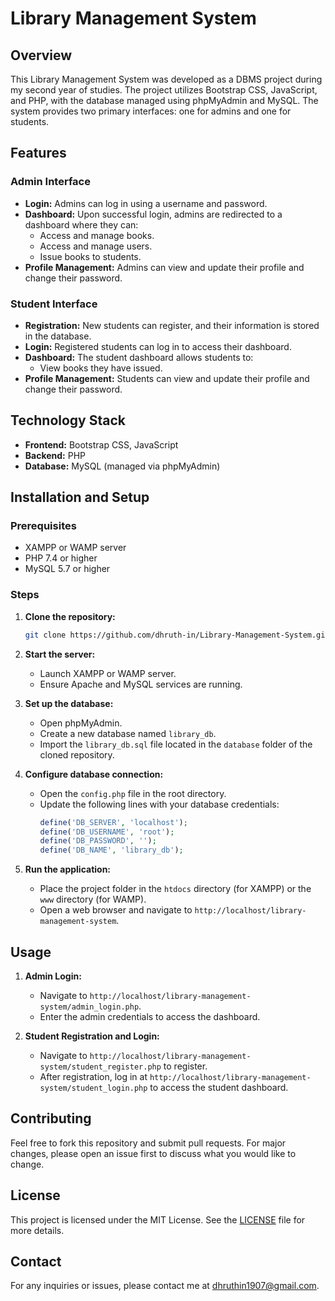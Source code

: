 # Library Management System

## Overview

This Library Management System was developed as a DBMS project during my second year of studies. The project utilizes Bootstrap CSS, JavaScript, and PHP, with the database managed using phpMyAdmin and MySQL. The system provides two primary interfaces: one for admins and one for students.

## Features

### Admin Interface
- **Login:** Admins can log in using a username and password.
- **Dashboard:** Upon successful login, admins are redirected to a dashboard where they can:
  - Access and manage books.
  - Access and manage users.
  - Issue books to students.
- **Profile Management:** Admins can view and update their profile and change their password.

### Student Interface
- **Registration:** New students can register, and their information is stored in the database.
- **Login:** Registered students can log in to access their dashboard.
- **Dashboard:** The student dashboard allows students to:
  - View books they have issued.
- **Profile Management:** Students can view and update their profile and change their password.

## Technology Stack
- **Frontend:** Bootstrap CSS, JavaScript
- **Backend:** PHP
- **Database:** MySQL (managed via phpMyAdmin)

## Installation and Setup

### Prerequisites
- XAMPP or WAMP server
- PHP 7.4 or higher
- MySQL 5.7 or higher

### Steps
1. **Clone the repository:**
   ```bash
   git clone https://github.com/dhruth-in/Library-Management-System.git
   ```

2. **Start the server:**
   - Launch XAMPP or WAMP server.
   - Ensure Apache and MySQL services are running.

3. **Set up the database:**
   - Open phpMyAdmin.
   - Create a new database named `library_db`.
   - Import the `library_db.sql` file located in the `database` folder of the cloned repository.

4. **Configure database connection:**
   - Open the `config.php` file in the root directory.
   - Update the following lines with your database credentials:
     ```php
     define('DB_SERVER', 'localhost');
     define('DB_USERNAME', 'root');
     define('DB_PASSWORD', '');
     define('DB_NAME', 'library_db');
     ```

5. **Run the application:**
   - Place the project folder in the `htdocs` directory (for XAMPP) or the `www` directory (for WAMP).
   - Open a web browser and navigate to `http://localhost/library-management-system`.

## Usage
1. **Admin Login:**
   - Navigate to `http://localhost/library-management-system/admin_login.php`.
   - Enter the admin credentials to access the dashboard.

2. **Student Registration and Login:**
   - Navigate to `http://localhost/library-management-system/student_register.php` to register.
   - After registration, log in at `http://localhost/library-management-system/student_login.php` to access the student dashboard.

## Contributing
Feel free to fork this repository and submit pull requests. For major changes, please open an issue first to discuss what you would like to change.

## License
This project is licensed under the MIT License. See the [LICENSE](LICENSE) file for more details.

## Contact
For any inquiries or issues, please contact me at dhruthin1907@gmail.com.

